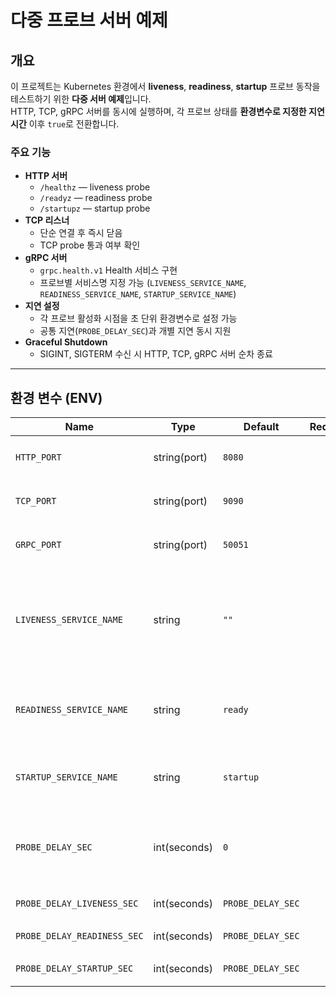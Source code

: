 # 다중 프로브 서버 예제

## 개요
이 프로젝트는 Kubernetes 환경에서 **liveness**, **readiness**, **startup** 프로브 동작을 테스트하기 위한 **다중 서버 예제**입니다.  
HTTP, TCP, gRPC 서버를 동시에 실행하며, 각 프로브 상태를 **환경변수로 지정한 지연 시간** 이후 `true`로 전환합니다.

### 주요 기능
- **HTTP 서버**
  - `/healthz` — liveness probe
  - `/readyz` — readiness probe
  - `/startupz` — startup probe
- **TCP 리스너**
  - 단순 연결 후 즉시 닫음
  - TCP probe 통과 여부 확인
- **gRPC 서버**
  - `grpc.health.v1` Health 서비스 구현
  - 프로브별 서비스명 지정 가능 (`LIVENESS_SERVICE_NAME`, `READINESS_SERVICE_NAME`, `STARTUP_SERVICE_NAME`)
- **지연 설정**
  - 각 프로브 활성화 시점을 초 단위 환경변수로 설정 가능
  - 공통 지연(`PROBE_DELAY_SEC`)과 개별 지연 동시 지원
- **Graceful Shutdown**
  - SIGINT, SIGTERM 수신 시 HTTP, TCP, gRPC 서버 순차 종료

---

## 환경 변수 (ENV)

| Name                        | Type         | Default           | Required | Description                                                                 |
| --------------------------- | ------------ | ----------------- | :------: | --------------------------------------------------------------------------- |
| `HTTP_PORT`                 | string(port) | `8080`            | ☐        | HTTP 서버 포트 예: `"8080"`                                                  |
| `TCP_PORT`                  | string(port) | `9090`            | ☐        | TCP 리스너 포트 예: `"9090"`                                                 |
| `GRPC_PORT`                 | string(port) | `50051`           | ☐        | gRPC 서버 포트 예: `"50051"`                                                 |
| `LIVENESS_SERVICE_NAME`     | string       | `""`              | ☐        | gRPC Health에서 **전체 상태**를 나타내는 서비스명. 빈 문자열 `""`이 표준(권장) |
| `READINESS_SERVICE_NAME`    | string       | `ready`           | ☐        | gRPC Health에서 readiness 상태 서비스명                                     |
| `STARTUP_SERVICE_NAME`      | string       | `startup`         | ☐        | gRPC Health에서 startup 상태 서비스명                                       |
| `PROBE_DELAY_SEC`           | int(seconds) | `0`               | ☐        | 세 프로브 공통 지연(초). 개별 값이 없을 때 기본으로 사용                     |
| `PROBE_DELAY_LIVENESS_SEC`  | int(seconds) | `PROBE_DELAY_SEC` | ☐        | liveness 전용 지연(초)                                                       |
| `PROBE_DELAY_READINESS_SEC` | int(seconds) | `PROBE_DELAY_SEC` | ☐        | readiness 전용 지연(초)                                                      |
| `PROBE_DELAY_STARTUP_SEC`   | int(seconds) | `PROBE_DELAY_SEC` | ☐        | startup 전용 지연(초)                                                        |
